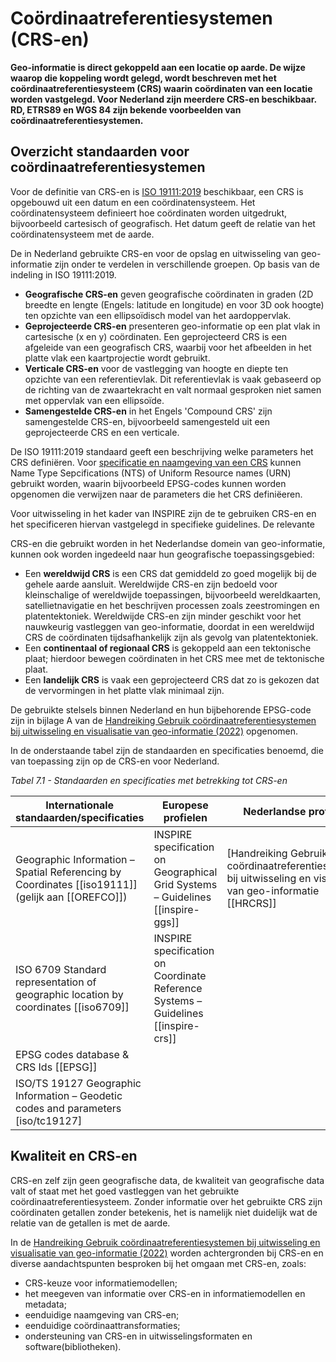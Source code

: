 # Coördinaatreferentiesystemen (CRS-en)

**Geo-informatie is direct gekoppeld aan een locatie op aarde. De wijze waarop die
koppeling wordt gelegd, wordt beschreven met het coördinaatreferentiesysteem (CRS) 
waarin coördinaten van een locatie worden vastgelegd. Voor Nederland zijn meerdere CRS-en beschikbaar. RD, ETRS89 en WGS 84 zijn bekende voorbeelden van coördinaatreferentiesystemen.**

## Overzicht standaarden voor coördinaatreferentiesystemen

Voor de definitie van CRS-en is [ISO 19111:2019](https://www.iso.org/obp/ui/#iso:std:iso:19111) beschikbaar, een CRS is opgebouwd uit een datum en een coördinatensysteem. Het coördinatensysteem definieert hoe coördinaten worden uitgedrukt, bijvoorbeeld cartesisch of geografisch. Het datum geeft de relatie van het coördinatensysteem met de aarde.

De in Nederland gebruikte CRS-en voor de opslag en uitwisseling van geo-informatie zijn onder te verdelen in verschillende groepen. Op basis van de indeling in ISO 19111:2019.

* **Geografische CRS-en** geven geografische coördinaten in graden (2D breedte en lengte (Engels: latitude en longitude) en voor 3D ook hoogte) ten opzichte van een ellipsoïdisch model van het aardoppervlak. 
* **Geprojecteerde CRS-en** presenteren geo-informatie op een plat vlak in cartesische (x en y) coördinaten. Een geprojecteerd CRS is een afgeleide van een geografisch CRS, waarbij voor het afbeelden in het platte vlak een kaartprojectie wordt gebruikt.
* **Verticale CRS-en** voor de vastlegging van hoogte en diepte ten opzichte van een referentievlak. Dit referentievlak is vaak gebaseerd op de richting van de zwaartekracht en valt normaal gesproken niet samen met oppervlak van een ellipsoïde. 
* **Samengestelde CRS-en** in het Engels 'Compound CRS' zijn samengestelde CRS-en, bijvoorbeeld samengesteld uit een geprojecteerde CRS en een verticale.

De ISO 19111:2019 standaard geeft een beschrijving welke parameters het CRS definiëren. Voor [specificatie en naamgeving van een CRS](https://geonovum.github.io/HR-CRS-Gebruik/#naamgeving-van-crs) kunnen Name Type Sepcifications (NTS) of Uniform Resource names (URN) gebruikt worden, waarin bijvoorbeeld EPSG-codes kunnen worden opgenomen die verwijzen naar de parameters die het CRS definiëeren. 

Voor uitwisseling in het kader van INSPIRE zijn de te gebruiken CRS-en en het specificeren hiervan vastgelegd in specifieke guidelines. De relevante 

CRS-en die gebruikt worden in het Nederlandse domein van geo-informatie, kunnen ook worden ingedeeld naar hun geografische toepassingsgebied:

* Een **wereldwijd CRS** is een CRS dat gemiddeld zo goed mogelijk bij de gehele aarde aansluit. Wereldwijde CRS-en zijn bedoeld voor kleinschalige of wereldwijde toepassingen, bijvoorbeeld wereldkaarten, satellietnavigatie en het beschrijven processen zoals zeestromingen en platentektoniek. Wereldwijde CRS-en zijn minder geschikt voor het nauwkeurig vastleggen van geo-informatie, doordat in een wereldwijd CRS de coördinaten tijdsafhankelijk zijn als gevolg van platentektoniek.  
* Een **continentaal of regionaal CRS** is gekoppeld aan een tektonische plaat; hierdoor bewegen coördinaten in het CRS mee met de tektonische plaat. 
* Een **landelijk CRS** is vaak een geprojecteerd CRS dat zo is gekozen dat de vervormingen in het platte vlak minimaal zijn.

De gebruikte stelsels binnen Nederland en hun bijbehorende EPSG-code zijn in bijlage A van de [Handreiking Gebruik coördinaatreferentiesystemen bij uitwisseling en visualisatie van geo-informatie (2022)](https://docs.geostandaarden.nl/crs/crs/) opgenomen.

In de onderstaande tabel zijn de standaarden en specificaties benoemd, die van toepassing zijn op de CRS-en voor Nederland.

*Tabel 7.1 - Standaarden en specificaties met betrekking tot CRS-en*

| **Internationale standaarden/specificaties**                                            | **Europese profielen**                                                          | **Nederlandse profielen**                                                      |
|-----------------------------------------------------------------------------------------|---------------------------------------------------------------------------------|--------------------------------------------------------------------------------|
| Geographic Information – Spatial Referencing by Coordinates [[iso19111]] (gelijk aan [[OREFCO]]) | INSPIRE specification on Geographical Grid Systems – Guidelines [[inspire-ggs]] | [Handreiking Gebruik coördinaatreferentiesystemen bij uitwisseling en visualisatie van geo-informatie [[HRCRS]] |
| ISO 6709 Standard representation of geographic location by coordinates [[iso6709]] | INSPIRE specification on Coordinate Reference Systems – Guidelines [[inspire-crs]] | |
| EPSG codes database & CRS Ids [[EPSG]]  |  |  |
| ISO/TS 19127 Geographic Information – Geodetic codes and parameters [iso/tc19127]  |  |  |


## Kwaliteit en CRS-en

CRS-en zelf zijn geen geografische data, de kwaliteit van geografische data valt of staat met het goed vastleggen van het gebruikte coördinaatreferentiesysteem. Zonder informatie over het gebruikte CRS zijn coördinaten getallen zonder betekenis, het is namelijk niet duidelijk wat de relatie van de getallen is met de aarde.

In de [Handreiking Gebruik coördinaatreferentiesystemen bij uitwisseling en visualisatie van geo-informatie (2022)](https://docs.geostandaarden.nl/crs/crs/) worden achtergronden bij CRS-en en diverse aandachtspunten besproken bij het omgaan met CRS-en, zoals:

* CRS-keuze voor informatiemodellen;
* het meegeven van informatie over CRS-en in informatiemodellen en metadata;
* eenduidige naamgeving van CRS-en;
* eenduidige coördinaattransformaties;
* ondersteuning van CRS-en in uitwisselingsformaten en software(bibliotheken). 